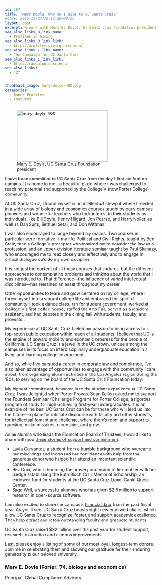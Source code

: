 ```yaml
---
id: 267
title: 'Mary Doyle: Why do I give to UC Santa Cruz?'
#date: 2015-11-24T20:12:20+00:00
layout: post
excerpt: A word with Mary E. Doyle, UC Santa Cruz Foundation president
see_also_links_0_link_name:
  - Profiles in Giving
see_also_links_0_link_link:
  - http://profiles.giving.ucsc.edu/
see_also_links_1_link_name:
  - The Campaign for UC Santa Cruz
see_also_links_1_link_link:
  - http://campaign.ucsc.edu/
see_also_links:
  - "2"


thumbnail_image: mary-doyle-400.jpg
categories:
  - Donor Profiles
  - Featured
---
```

<figure id="attachment_269" style="width: 300px" class="wp-caption alignright"><img class="size-medium wp-image-269" src="https://giving.ucsc.edu/wp-content/uploads/2017/08/mary-doyle-400-300x169.jpg" alt="mary-doyle-400" width="300" height="169" srcset="https://ucsc-giving.lndo.site/wp-content/uploads/2017/08/mary-doyle-400-300x169.jpg 300w, https://ucsc-giving.lndo.site/wp-content/uploads/2017/08/mary-doyle-400.jpg 400w" sizes="(max-width: 300px) 100vw, 300px" /><figcaption class="wp-caption-text">Mary E. Doyle, UC Santa Cruz Foundation president</figcaption></figure> 

I have been committed to UC Santa Cruz from the day I first set foot on campus. It is home to me—a beautiful place where I was challenged to reach my potential and supported by the College V (now Porter College) community.

At UC Santa Cruz, I found myself in an intellectual stewpot where I reveled in a wide array of biology and economics courses taught by early campus pioneers and wonderful teachers who took interest in their students as individuals, like Bill Doyle, Henry Hilgard, Jon Pearse, and Harry Noller, as well as Dan Suits, Bethuel Setai, and Don Wittman.

I was also encouraged to range beyond my majors. Two courses in particular were formative in my life: Political and Civil Rights, taught by Ben Stein, then a College V preceptor who inspired me to consider the law as a profession; and an upper-division literature seminar taught by Paul Skenazy, who encouraged me to read closely and reflectively and to engage in critical dialogue outside my own discipline.

It is not just the content of all these courses that endures, but the different approaches to contemplating problems and thinking about the world that I was introduced to. That difference—the influence of varied intellectual disciplines—has remained an asset throughout my career.

Other opportunities to learn and grow centered on my college, where I threw myself into a vibrant college life and embraced the spirit of community. I took a dance class, ran for student government, worked at College V’s first coffee house, staffed the Arts Fair, served as a resident assistant, and had debates in the dining hall with students, faculty, and provosts..

My experience at UC Santa Cruz fueled my passion to bring access to a top-notch public education within reach of all students. I believe that UC is the engine of upward mobility and economic progress for the people of California. UC Santa Cruz is a jewel in the UC crown, unique among the campuses in its focus on interdisciplinary undergraduate education in a living and learning college environment.

And so, while I’ve pursued a career in corporate law and compliance, I’ve also taken advantage of opportunities to engage with this community I care about, from organizing alumni activities in the Los Angeles region during the ’80s, to serving on the board of the UC Santa Cruz Foundation today.

My highest commitment, however, is to the student experience at UC Santa Cruz. I was delighted when Porter Provost Sean Keilen asked me to support the Founders Seminar (Challenge Program) for Porter College, a rigorous program of study for high-achieving first-year undergraduates. It is an example of the best UC Santa Cruz can be for those who will lead us into the future—a place for intimate discourse with faculty and other students, for intellectual foment and challenge, where there’s room and support to question, make mistakes, reconsider, and grow.

As an alumna who leads the Foundation Board of Trustees, I would like to share with you [these stories of support and commitment](http://profiles.giving.ucsc.edu/stories/):

  * Layla Cervantes, a student from a humble background who overcame her misgivings and increased her confidence with help from the generous donor who helped her attend an important scientific conference.
  * Bev Crair, who is honoring the bravery and vision of her mother with her pledge establishing the Ruth Bloch Crair Memorial Scholarship, an endowed fund for students at the UC Santa Cruz Lionel Cantú Queer Center.
  * Sage Weil, a successful alumnus who has given $2.5 million to support research in open-source software.

I am also excited to share the campus’s [financial data](http://profiles.giving.ucsc.edu/financial-information/) from the past fiscal year. As you’ll see, UC Santa Cruz boasts eight new endowed chairs, which allow UC Santa Cruz to recognize, foster, and support academic excellence. They help attract and retain outstanding faculty and graduate students.

UC Santa Cruz raised $32 million over the past year for student support, research, instruction and campus improvements.

Last, please enjoy a listing of some of our most loyal, longest-term donors. Join me in celebrating them and showing our gratitude for their enduring generosity to our beloved university.

### Mary E. Doyle (Porter, ’74, biology and economics)

Principal, Global Compliance Advisory
